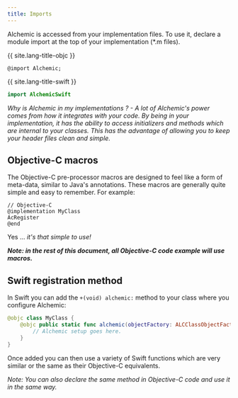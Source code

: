 ```yaml
---
title: Imports
---
```


Alchemic is accessed from your implementation files. To use it, declare a module import at the top of your implementation (*.m files). 

{{ site.lang-title-objc }}
```objc
@import Alchemic;
```

{{ site.lang-title-swift }}
```swift
import AlchemicSwift
```

*Why is Alchemic in my implementations ? - A lot of Alchemic's power comes from how it integrates with your code. By being in your implementation, it has the ability to access initializers and methods which are internal to your classes. This has the advantage of allowing you to keep your header files clean and simple.*

## Objective-C macros

The Objective-C pre-processor macros are designed to feel like a form of meta-data, similar to Java's annotations. These macros are generally quite simple and easy to remember. For example:

```objc
// Objective-C
@implementation MyClass
AcRegister
@end
```

Yes ... *it's that simple to use!*

***Note: in the rest of this document, all Objective-C code example will use macros.*** 


## Swift registration method

In Swift you can add the `+(void) alchemic:` method to your class where you configure Alchemic:

```swift
@objc class MyClass {
    @objc public static func alchemic(objectFactory: ALCClassObjectFactory) {
        // Alchemic setup goes here.
    }
}
```

Once added you can then use a variety of Swift functions which are very similar or the same as their Objective-C equivalents.

*Note: You can also declare the same method in Objective-C code and use it in the same way.*  


